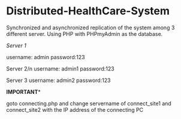 # Distributed-HealthCare-System
Synchronized and asynchronized replication of the system among 3 different server. Using PHP with PHPmyAdmin as the database.

*Server 1*

username: admin
password:123

Server 2/n
username: admin1
password:123

Server 3
username: admin2
password:123



****IMPORTANT*****

goto connecting.php and change servername of connect_site1 and connect_site2 with the IP address of the connecting PC
